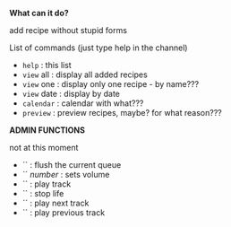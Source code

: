 
**What can it do?**

add recipe without stupid forms



List of commands (just type help in the channel)

* `help` : this list
* `view` all : display all added recipes
* `view` one : display only one recipe - by name???
* `view` date : display by date
* `calendar` : calendar with what???
* `preview` : preview recipes, maybe? for what reason???


**ADMIN FUNCTIONS**

not at this moment
* `` : flush the current queue
* `` _number_ : sets volume
* `` : play track
* `` : stop life
* `` : play next track
* `` : play previous track
